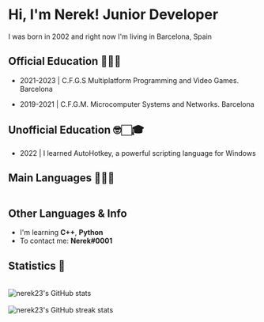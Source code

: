 
<h1 align="left">Hi, I'm Nerek! Junior Developer</h1>
<p align="left">I was born in 2002 and right now I'm living in Barcelona, Spain</p>

<h2 align="left">Official Education 👨🏻‍🎓</h2>
<ul dir="auto">
<li>
<p dir="auto">2021-2023 | C.F.G.S Multiplatform Programming and Video Games. Barcelona</p>

</li>
<li>

<p dir="auto">2019-2021 | C.F.G.M. Microcomputer Systems and Networks. Barcelona</p>
</li>
</ul>

<h2 align="left">Unofficial Education 🤓🏻‍🎓</h2>
<ul dir="auto">
<li>
<p dir="auto">2022 | I learned AutoHotkey, a powerful scripting language for Windows</p>

</li>
</ul>

<h2 align="left">Main Languages 👨🏻‍💻</h2>
<p dir="auto"><a target="_blank" rel="noopener noreferrer nofollow" href="https://camo.githubusercontent.com/256f498d9e3128b19f8cb5558884749179db9118aaa6e31d3f7c5da34edf5c8c/68747470733a2f2f696d672e736869656c64732e696f2f62616467652f632532332532302d2532333233393132302e7376673f267374796c653d666f722d7468652d6261646765266c6f676f3d632d7368617270266c6f676f436f6c6f723d7768697465"><img src="https://camo.githubusercontent.com/256f498d9e3128b19f8cb5558884749179db9118aaa6e31d3f7c5da34edf5c8c/68747470733a2f2f696d672e736869656c64732e696f2f62616467652f632532332532302d2532333233393132302e7376673f267374796c653d666f722d7468652d6261646765266c6f676f3d632d7368617270266c6f676f436f6c6f723d7768697465" alt="" style="max-width: 100%;"></a><a target="_blank" rel="noopener noreferrer nofollow" href="https://camo.githubusercontent.com/7858f416aa93ee56048ca2eb473bdde10002398fc4ff05e08faf6cb3cbb5bce1/68747470733a2f2f696d672e736869656c64732e696f2f62616467652f6a6176612532302d2532334544384230302e7376673f267374796c653d666f722d7468652d6261646765266c6f676f3d6a617661266c6f676f436f6c6f723d7768697465"><img src="https://camo.githubusercontent.com/7858f416aa93ee56048ca2eb473bdde10002398fc4ff05e08faf6cb3cbb5bce1/68747470733a2f2f696d672e736869656c64732e696f2f62616467652f6a6176612532302d2532334544384230302e7376673f267374796c653d666f722d7468652d6261646765266c6f676f3d6a617661266c6f676f436f6c6f723d7768697465" alt="" style="max-width: 100%;"></a></p>

<h2 align="left">Other Languages & Info</h2>
<ul dir="auto">
<li>I'm learning <strong>C++</strong>, <strong>Python</strong></li>
<li>To contact me: <strong>Nerek#0001</strong></li>
</ul>
<h2 align="left">Statistics 🧐</h2>
<br>
<div align="left">
  <img src="https://github-readme-stats.vercel.app/api?username=nerek23&show_icons=true&theme=dark" alt="nerek23's GitHub stats">
</div>
<br>
<div align="left">
  <img src="https://github-readme-streak-stats.herokuapp.com/?user=nerek23&theme=dark" alt="nerek23's GitHub streak stats">
</div>





